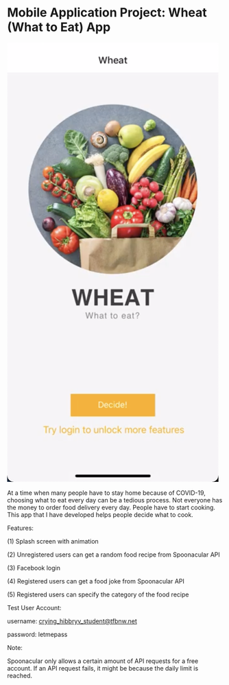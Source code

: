 # Mobile Application Project: Wheat (What to Eat) App

[![Wheat App Demo](https://github.com/xinyu-hou/Wheat-App/blob/master/assets/WheatAppDemo.png)](https://www.youtube.com/watch?v=cw9s1YM_dYk)

At a time when many people have to stay home because of COVID-19, choosing what to eat every day can be a tedious process. Not everyone has the money to order food delivery every day. People have to start cooking. This app that I have developed helps people decide what to cook. 


Features:

(1) Splash screen with animation

(2) Unregistered users can get a random food recipe from Spoonacular API

(3) Facebook login

(4) Registered users can get a food joke from Spoonacular API

(5) Registered users can specify the category of the food recipe


Test User Account:

username: crying_hibbryv_student@tfbnw.net

password: letmepass 


Note:

Spoonacular only allows a certain amount of API requests for a free account. If an API request fails, it might be because the daily limit is reached.
